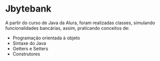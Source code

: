 # Jbytebank

A partir do curso de Java da Alura, foram realizadas classes, simulando funcionalidades bancárias, assim, praticando conceitos de:

- Programação orientada à objeto
- Sintaxe do Java
- Getters e Setters
- Construtores
